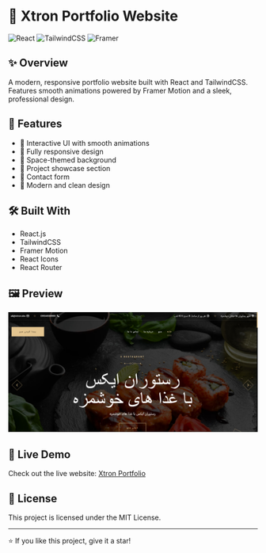 # 🚀 Xtron Portfolio Website

![React](https://img.shields.io/badge/React-20232A?style=for-the-badge&logo=react&logoColor=61DAFB)
![TailwindCSS](https://img.shields.io/badge/Tailwind_CSS-38B2AC?style=for-the-badge&logo=tailwind-css&logoColor=white)
![Framer](https://img.shields.io/badge/Framer-black?style=for-the-badge&logo=framer&logoColor=blue)

## ✨ Overview

A modern, responsive portfolio website built with React and TailwindCSS. Features smooth animations powered by Framer Motion and a sleek, professional design.

## 🎯 Features

- 🌟 Interactive UI with smooth animations
- 📱 Fully responsive design
- 🌙 Space-themed background
- 📂 Project showcase section
- 📝 Contact form
- 🎨 Modern and clean design

## 🛠️ Built With

- React.js
- TailwindCSS
- Framer Motion
- React Icons
- React Router

## 🖼️ Preview

![Portfolio Preview](src/images/x.png)

## 🔗 Live Demo

Check out the live website: [Xtron Portfolio](https://alixtron0.github.io/xtronWebsite)

## 📄 License

This project is licensed under the MIT License.

---
⭐ If you like this project, give it a star!
